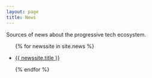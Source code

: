 ```yaml
---
layout: page
title: News
---
```


Sources of news about the progressive tech ecosystem.

<ul>

{% for newssite in site.news %}

<li><a href="{{ newssite.url }}">{{ newssite.title }}</a></li>

{% endfor %}

</ul>
